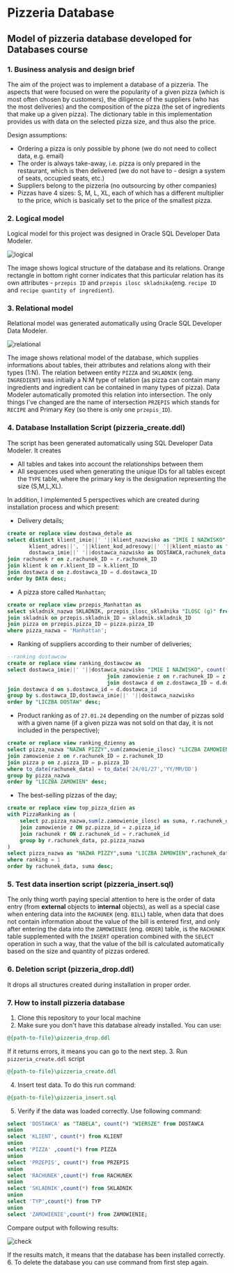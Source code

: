 # Pizzeria Database
## Model of pizzeria database developed for Databases course

### 1. Business analysis and design brief
The aim of the project was to implement a database of a pizzeria. The aspects that were focused on were the popularity of a given pizza (which is most often chosen by customers), the diligence of the suppliers (who has the most deliveries) and the composition of the pizza (the set of ingredients that make up a given pizza). The dictionary table in this implementation provides us with data on the selected pizza size, and thus also the price.

Design assumptions: 
- Ordering a pizza is only possible by phone (we do not need to collect data, e.g. email)
- The order is always take-away, i.e. pizza is only prepared in the restaurant, which is then delivered (we do not have to - design a system of seats, occupied seats, etc.)
- Suppliers belong to the pizzeria (no outsourcing by other companies)
- Pizzas have 4 sizes: S, M, L, XL, each of which has a different multiplier to the price, which is basically set to the price of the smallest pizza.
### 2. Logical model
Logical model for this project was designed in Oracle SQL Developer Data Modeler.

![logical](https://github.com/xq100shx/Pizzeria-Database/assets/135518459/eea04bd0-75f3-4ff2-85eb-9b614b3aa259)

The image shows logical structure of the database and its relations. Orange rectangle in bottom right corner indicates that this particular relation has its own attributes - `przepis ID` and `przepis ilosc skladnika`(eng. `recipe ID` and `recipe quantity of ingredient`).

### 3. Relational model
Relational model was generated automatically using Oracle SQL Developer Data Modeler.

![relational](https://github.com/xq100shx/Pizzeria-Database/assets/135518459/6dc64693-c1d0-43fc-9706-48086900d023)

The image shows relational model of the database, which supplies informations about tables, their attributes and relations along with their types (1:N). The relation between entity `PIZZA` and `SKLADNIK` (eng. `INGREDIENT`) was initially a N:M type of relation (as pizza can contain many ingredients and ingredient can be contained in many types of pizza). Data Modeler automatically promoted this relation into intersection. The only things I've changed are the name of intersection `PRZEPIS` which stands for `RECIPE` and Primary Key (so there is only one `przepis_ID`).

### 4. Database Installation Script (pizzeria_create.ddl)

The script has been generated automatically using SQL Developer Data Modeler. It creates 
- All tables and takes into account the relationships between them
- All sequences used when generating the unique IDs for all tables except the `TYPE` table, where the primary key is the designation representing the size (S,M,L,XL).

In addition, I implemented 5 perspectives which are created during installation process and which present:
- Delivery details;
```sql
create or replace view dostawa_detale as
select distinct klient_imie||' '||klient_nazwisko as "IMIE I NAZWISKO",klient_nr_telefonu as "NR TELEFONU",
       klient_adres||', '||klient_kod_adresowy||' '||klient_miasto as "ADRES",
       dostawca_imie||' '||dostawca_nazwisko as DOSTAWCA,rachunek_data as DATA,r.rachunek_ID as "NR RACHUNKU" from zamowienie z
join rachunek r on z.rachunek_ID = r.rachunek_ID
join klient k on r.klient_ID = k.klient_ID
join dostawca d on z.dostawca_ID = d.dostawca_ID
order by DATA desc;
```
- A pizza store called `Manhattan`;
``` sql
create or replace view przepis_Manhattan as
select skladnik_nazwa SKLADNIK, przepis_ilosc_skladnika "ILOSC (g)" from przepis
join skladnik on przepis.skladnik_ID = skladnik.skladnik_ID
join pizza on przepis.pizza_ID = pizza.pizza_ID
where pizza_nazwa = 'Manhattan';
```
- Ranking of suppliers according to their number of deliveries;
```sql
--ranking dostawcow
create or replace view ranking_dostawcow as
select dostawca_imie||' '||dostawca_nazwisko "IMIE I NAZWISKO", count(*) "LICZBA DOSTAW" from (select distinct r.rachunek_ID,d.dostawca_ID from rachunek r
                                join zamowienie z on r.rachunek_ID = z.rachunek_ID
                                join dostawca d on z.dostawca_ID = d.dostawca_ID) s
join dostawca d on s.dostawca_id = d.dostawca_id
group by s.dostawca_ID,dostawca_imie||' '||dostawca_nazwisko
order by "LICZBA DOSTAW" desc;
```
- Product ranking as of `27.01.24` depending on the number of pizzas sold with a given name (if a given pizza was not sold on that day, it is not included in the perspective);
```sql
create or replace view ranking_dzienny as
select pizza_nazwa "NAZWA PIZZY",sum(zamowienie_ilosc) "LICZBA ZAMOWIEN" from rachunek r
join zamowienie z on r.rachunek_ID = z.rachunek_ID
join pizza p on z.pizza_ID = p.pizza_ID
where to_date(rachunek_data) = to_date('24/01/27','YY/MM/DD')
group by pizza_nazwa
order by "LICZBA ZAMOWIEN" desc;
```
- The best-selling pizzas of the day;
```sql
create or replace view top_pizza_dzien as
with PizzaRanking as (
    select pz.pizza_nazwa,sum(z.zamowienie_ilosc) as suma, r.rachunek_data, rank() over (partition by trunc(r.rachunek_data) order by sum(z.zamowienie_ilosc) desc) as ranking from pizza pz
    join zamowienie z ON pz.pizza_id = z.pizza_id
    join rachunek r ON z.rachunek_id = r.rachunek_id
    group by r.rachunek_data, pz.pizza_nazwa
)
select pizza_nazwa as "NAZWA PIZZY",suma "LICZBA ZAMOWIEN",rachunek_data "DATA" from PizzaRanking
where ranking = 1
order by rachunek_data, suma desc;
```
### 5. Test data insertion script (pizzeria_insert.sql)
The only thing worth paying special attention to here is the order of data entry (from **external** objects to **internal** objects), as well as a special case when entering data into the `RACHUNEK` (eng. `BILL`) table, when data that does not contain information about the value of the bill is entered first, and only after entering the data into the `ZAMOWIENIE` (eng. `ORDER`) table, is the `RACHUNEK` table supplemented with the `INSERT` operation combined with the `SELECT` operation in such a way,  that the value of the bill is calculated automatically based on the size and quantity of pizzas ordered.
### 6. Deletion script (pizzeria_drop.ddl)
It drops all structures created during installation in proper order.
### 7. How to install pizzeria database
1. Clone this repository to your local machine
2. Make sure you don't have this database already installed. You can use:
```sql
@{path-to-file}\pizzeria_drop.ddl
```
If it returns errors, it means you can go to the next step.
3. Run `pizzeria_create.ddl` script
```sql
@{path-to-file}\pizzeria_create.ddl
```
4. Insert test data. To do this run command:
```sql
@{path-to-file}\pizzeria_insert.sql
```
5. Verify if the data was loaded correctly. Use following command:
```sql
select 'DOSTAWCA' as "TABELA", count(*) "WIERSZE" from DOSTAWCA
union
select 'KLIENT', count(*) from KLIENT
union
select 'PIZZA' ,count(*) from PIZZA
union
select 'PRZEPIS', count(*) from PRZEPIS
union
select 'RACHUNEK',count(*) from RACHUNEK
union
select 'SKLADNIK',count(*) from SKLADNIK
union
select 'TYP',count(*) from TYP
union
select 'ZAMOWIENIE',count(*) from ZAMOWIENIE;
```
Compare output with following results:

![check](https://github.com/xq100shx/Pizzeria-Database/assets/135518459/59ea1f2f-7b4c-411b-b1da-ba6355873ee6)

If the results match, it means that the database has been installed correctly.
6. To delete the database you can use command from first step again.
